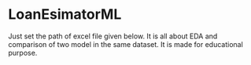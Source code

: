 # LoanEsimatorML
Just set the path of excel file given below. 
It is all about EDA and comparison of two model in the same dataset. It is made for educational purpose. 
